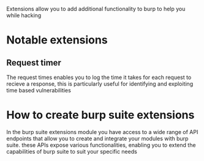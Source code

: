 Extensions allow you to add additional functionality to burp to help you while hacking
# Notable extensions
## Request timer
The request times enables you to log the time it takes for each request to recieve a response, this is particularly useful for identifying and exploiting time based vulnerabilities
# How to create burp suite extensions
In the burp suite extensions module you have access to a wide range of API endpoints that allow you to create and integrate your modules with burp suite. these APIs expose various functionalities, enabling you to extend the capabilities of burp suite to suit your specific needs